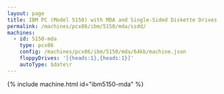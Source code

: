 ```yaml
---
layout: page
title: IBM PC (Model 5150) with MDA and Single-Sided Diskette Drives
permalink: /machines/pcx86/ibm/5150/mda/ssdd/
machines:
  - id: 5150-mda
    type: pcx86
    config: /machines/pcx86/ibm/5150/mda/64kb/machine.json
    floppyDrives: '[{heads:1},{heads:1}]'
    autoType: $date\r
---
```


{% include machine.html id="ibm5150-mda" %}
